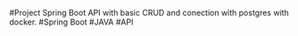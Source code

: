 #Project Spring Boot API with basic CRUD and conection with postgres with docker. 
#Spring Boot
#JAVA
#API
